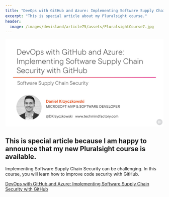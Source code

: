 ```yaml
---
title: "DevOps with GitHub and Azure: Implementing Software Supply Chain Security with GitHub"
excerpt: "This is special article about my Pluralsight course."
header:
  image: /images/devisland/article75/assets/PluralsightCourse7.jpg
---
```


<p align="center">
<img src="/images/devisland/article75/assets/PluralsightCourse7.jpg?raw=true" alt="DevOps with GitHub and Azure: Implementing Software Supply Chain Security with GitHub"/>
</p>

## This is special article because I am happy to announce that my new Pluralsight course is available.

Implementing Software Supply Chain Security can be challenging. In this course, you will learn how to improve code security with GitHub.

[DevOps with GitHub and Azure: Implementing Software Supply Chain Security with GitHub](https://www.pluralsight.com/courses/devops-github-azure-implementing-software-supply-chain-security)

